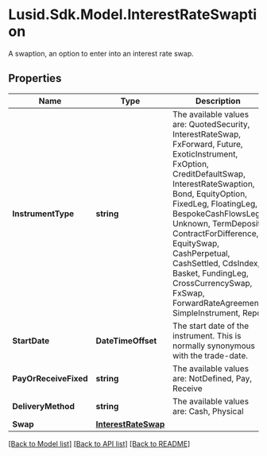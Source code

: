 # Lusid.Sdk.Model.InterestRateSwaption
A swaption, an option to enter into an interest rate swap.

## Properties

Name | Type | Description | Notes
------------ | ------------- | ------------- | -------------
**InstrumentType** | **string** | The available values are: QuotedSecurity, InterestRateSwap, FxForward, Future, ExoticInstrument, FxOption, CreditDefaultSwap, InterestRateSwaption, Bond, EquityOption, FixedLeg, FloatingLeg, BespokeCashFlowsLeg, Unknown, TermDeposit, ContractForDifference, EquitySwap, CashPerpetual, CashSettled, CdsIndex, Basket, FundingLeg, CrossCurrencySwap, FxSwap, ForwardRateAgreement, SimpleInstrument, Repo | 
**StartDate** | **DateTimeOffset** | The start date of the instrument. This is normally synonymous with the trade-date. | 
**PayOrReceiveFixed** | **string** | The available values are: NotDefined, Pay, Receive | 
**DeliveryMethod** | **string** | The available values are: Cash, Physical | 
**Swap** | [**InterestRateSwap**](InterestRateSwap.md) |  | 

[[Back to Model list]](../README.md#documentation-for-models) [[Back to API list]](../README.md#documentation-for-api-endpoints) [[Back to README]](../README.md)

